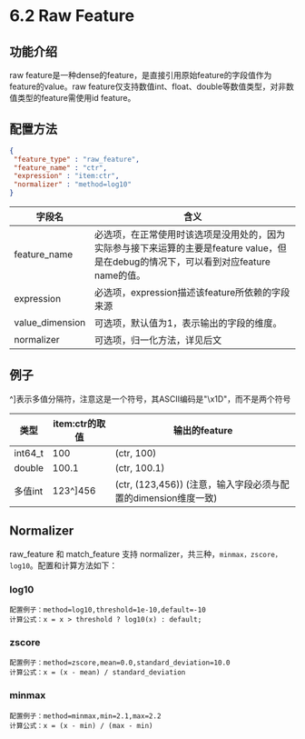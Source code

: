 # 6.2 Raw Feature

 

## 功能介绍 

raw feature是一种dense的feature，是直接引用原始feature的字段值作为feature的value。raw feature仅支持数值int、float、double等数值类型，对非数值类型的feature需使用id feature。

## 配置方法 

```json
{
 "feature_type" : "raw_feature",
 "feature_name" : "ctr",
 "expression" : "item:ctr",
 "normalizer" : "method=log10"
}
```



| 字段名          | 含义                                                         |
| --------------- | ------------------------------------------------------------ |
| feature_name    | 必选项，在正常使用时该选项是没用处的，因为实际参与接下来运算的主要是feature value，但是在debug的情况下，可以看到对应feature name的值。 |
| expression      | 必选项，expression描述该feature所依赖的字段来源              |
| value_dimension | 可选项，默认值为1，表示输出的字段的维度。                    |
| normalizer      | 可选项，归一化方法，详见后文                                 |

 

## 例子 

^]表示多值分隔符，注意这是一个符号，其ASCII编码是"\x1D"，而不是两个符号

| 类型    | item:ctr的取值 | 输出的feature                                                |
| ------- | -------------- | ------------------------------------------------------------ |
| int64_t | 100            | (ctr, 100)                                                   |
| double  | 100.1          | (ctr, 100.1)                                                 |
| 多值int | 123^]456       | (ctr, (123,456))  (注意，输入字段必须与配置的dimension维度一致) |



 

## Normalizer 

raw_feature 和 match_feature 支持 normalizer，共三种，`minmax，zscore，log10`。配置和计算方法如下：

### log10 

```
配置例子：method=log10,threshold=1e-10,default=-10
计算公式：x = x > threshold ? log10(x) : default;
```

### zscore 

```
配置例子：method=zscore,mean=0.0,standard_deviation=10.0
计算公式：x = (x - mean) / standard_deviation
```

### minmax 

```
配置例子：method=minmax,min=2.1,max=2.2
计算公式：x = (x - min) / (max - min)
```



